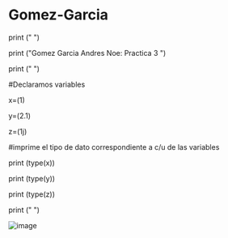# Gomez-Garcia
print (" ")

print ("Gomez Garcia Andres Noe: Practica 3 ")

print (" ")

#Declaramos variables

x=(1)

y=(2.1)

z=(1j)

#imprime el tipo de dato correspondiente a c/u de las variables

print (type(x))

print (type(y))

print (type(z))

print (" ")

![image](https://github.com/user-attachments/assets/e6c828a4-8eaa-4df8-a695-731aabad7c4e)

